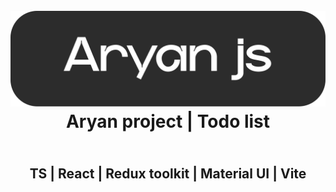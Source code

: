 <h1 align="center">
  <br>
  <a href="https://github.com/ArthurNyan"><img src="./public/logo-readme.svg" alt="ArthurNyan" width="700"></a>
  <br>
  Aryan project | Todo list
  <br>
</h1>
<h2 align="center">
   <br>
      TS | React | Redux toolkit | Material UI | Vite
   </br>
</h2>
